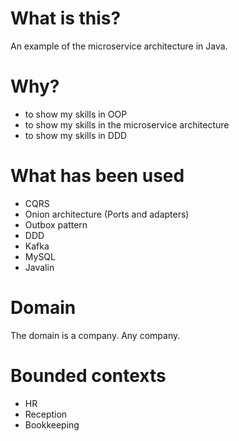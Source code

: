 # What is this?
An example of the microservice architecture in Java.

# Why?
- to show my skills in OOP
- to show my skills in the microservice architecture
- to show my skills in DDD

# What has been used
- CQRS
- Onion architecture (Ports and adapters)
- Outbox pattern
- DDD
- Kafka
- MySQL
- Javalin

# Domain
The domain is a company. Any company.

# Bounded contexts
- HR
- Reception
- Bookkeeping

